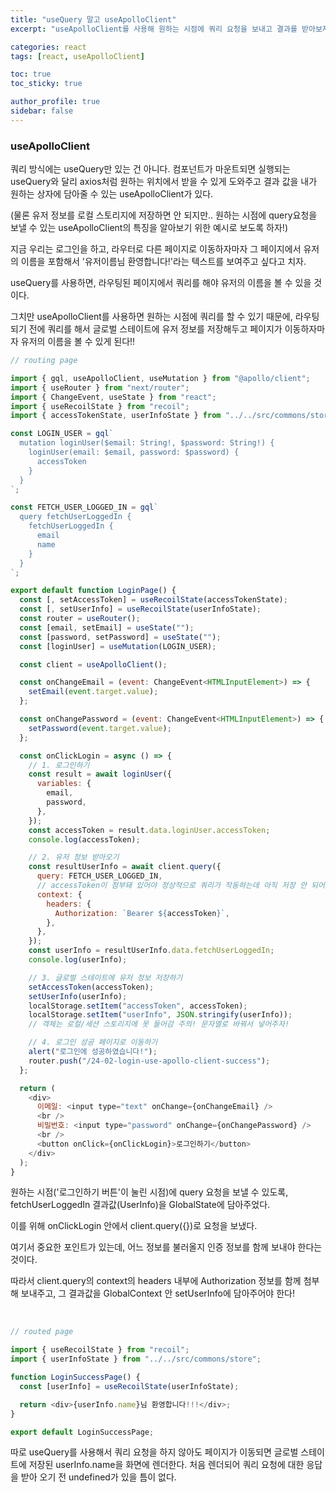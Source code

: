```yaml
---
title: "useQuery 말고 useApolloClient"
excerpt: "useApolloClient를 사용해 원하는 시점에 쿼리 요청을 보내고 결과를 받아보자!"

categories: react
tags: [react, useApolloClient]

toc: true
toc_sticky: true

author_profile: true
sidebar: false
---
```


### useApolloClient

쿼리 방식에는 useQuery만 있는 건 아니다. 컴포넌트가 마운트되면 실행되는 useQuery와 달리 axios처럼 원하는 위치에서 받을 수 있게 도와주고 결과 값을 내가 원하는 상자에 담아줄 수 있는 useApolloClient가 있다.

(물론 유저 정보를 로컬 스토리지에 저장하면 안 되지만.. 원하는 시점에 query요청을 보낼 수 있는 useApolloClient의 특징을 알아보기 위한 예시로 보도록 하자!)

지금 우리는 로그인을 하고, 라우터로 다른 페이지로 이동하자마자 그 페이지에서 유저의 이름을 포함해서 '유저이름님 환영합니다!'라는 텍스트를 보여주고 싶다고 치자.

useQuery를 사용하면, 라우팅된 페이지에서 쿼리를 해야 유저의 이름을 볼 수 있을 것이다.

그치만 useApolloClient를 사용하면 원하는 시점에 쿼리를 할 수 있기 때문에, 라우팅되기 전에 쿼리를 해서 글로벌 스테이트에 유저 정보를 저장해두고 페이지가 이동하자마자 유저의 이름을 볼 수 있게 된다!!

```js
// routing page

import { gql, useApolloClient, useMutation } from "@apollo/client";
import { useRouter } from "next/router";
import { ChangeEvent, useState } from "react";
import { useRecoilState } from "recoil";
import { accessTokenState, userInfoState } from "../../src/commons/store";

const LOGIN_USER = gql`
  mutation loginUser($email: String!, $password: String!) {
    loginUser(email: $email, password: $password) {
      accessToken
    }
  }
`;

const FETCH_USER_LOGGED_IN = gql`
  query fetchUserLoggedIn {
    fetchUserLoggedIn {
      email
      name
    }
  }
`;

export default function LoginPage() {
  const [, setAccessToken] = useRecoilState(accessTokenState);
  const [, setUserInfo] = useRecoilState(userInfoState);
  const router = useRouter();
  const [email, setEmail] = useState("");
  const [password, setPassword] = useState("");
  const [loginUser] = useMutation(LOGIN_USER);

  const client = useApolloClient();

  const onChangeEmail = (event: ChangeEvent<HTMLInputElement>) => {
    setEmail(event.target.value);
  };

  const onChangePassword = (event: ChangeEvent<HTMLInputElement>) => {
    setPassword(event.target.value);
  };

  const onClickLogin = async () => {
    // 1. 로그인하기
    const result = await loginUser({
      variables: {
        email,
        password,
      },
    });
    const accessToken = result.data.loginUser.accessToken;
    console.log(accessToken);

    // 2. 유저 정보 받아오기
    const resultUserInfo = await client.query({
      query: FETCH_USER_LOGGED_IN,
      // accessToken이 첨부돼 있어야 정상적으로 쿼리가 작동하는데 아직 저장 안 되어 있음, 아래처럼 써주기!
      context: {
        headers: {
          Authorization: `Bearer ${accessToken}`,
        },
      },
    });
    const userInfo = resultUserInfo.data.fetchUserLoggedIn;
    console.log(userInfo);

    // 3. 글로벌 스테이트에 유저 정보 저장하기
    setAccessToken(accessToken);
    setUserInfo(userInfo);
    localStorage.setItem("accessToken", accessToken);
    localStorage.setItem("userInfo", JSON.stringify(userInfo));
    // 객체는 로컬/세션 스토리지에 못 들어감 주의! 문자열로 바꿔서 넣어주자!

    // 4. 로그인 성공 페이지로 이동하기
    alert("로그인에 성공하였습니다!");
    router.push("/24-02-login-use-apollo-client-success");
  };

  return (
    <div>
      이메일: <input type="text" onChange={onChangeEmail} />
      <br />
      비밀번호: <input type="password" onChange={onChangePassword} />
      <br />
      <button onClick={onClickLogin}>로그인하기</button>
    </div>
  );
}
```

원하는 시점('로그인하기 버튼'이 눌린 시점)에 query 요청을 보낼 수 있도록, fetchUserLoggedIn 결과값(UserInfo)을 GlobalState에 담아주었다.

이를 위해 onClickLogin 안에서 client.query({})로 요청을 보냈다.

여기서 중요한 포인트가 있는데, 어느 정보를 불러올지 인증 정보를 함께 보내야 한다는 것이다.

따라서 client.query의 context의 headers 내부에 Authorization 정보를 함께 첨부해 보내주고, 그 결과값을 GlobalContext 안 setUserInfo에 담아주어야 한다!

<br>

```js
// routed page

import { useRecoilState } from "recoil";
import { userInfoState } from "../../src/commons/store";

function LoginSuccessPage() {
  const [userInfo] = useRecoilState(userInfoState);

  return <div>{userInfo.name}님 환영합니다!!!</div>;
}

export default LoginSuccessPage;
```

따로 useQuery를 사용해서 쿼리 요청을 하지 않아도 페이지가 이동되면 글로벌 스테이트에 저장된 userInfo.name을 화면에 렌더한다. 처음 렌더되어 쿼리 요청에 대한 응답을 받아 오기 전 undefined가 있을 틈이 없다.
